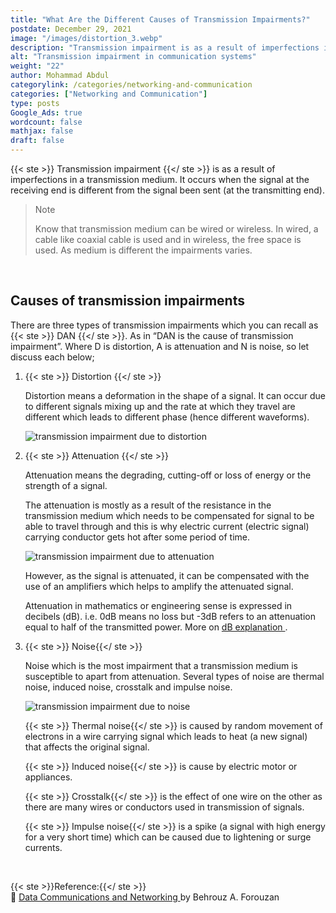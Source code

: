 ```yaml
---
title: "What Are the Different Causes of Transmission Impairments?"
postdate: December 29, 2021
image: "/images/distortion_3.webp"
description: "Transmission impairment is as a result of imperfections in a transmission medium. There are three basic types of impairments which are attenuation, distortion and noise."
alt: "Transmission impairment in communication systems"
weight: "22"
author: Mohammad Abdul
categorylink: /categories/networking-and-communication
categories: ["Networking and Communication"]
type: posts
Google_Ads: true
wordcount: false
mathjax: false
draft: false
---
```


{{< ste >}} Transmission impairment {{</ ste >}} is as a result of imperfections in a transmission medium. It occurs when the signal at the receiving end is different from the signal been sent (at the transmitting end).

<blockquote class="blockquote">
   <p class="little-nugget">Note</p>
   <p class="quote-text">Know that transmission medium can be wired or wireless. In wired, a cable like coaxial cable is used and in wireless, the free space is used. As medium is different the impairments varies.
 </blockquote>
 <br>

## Causes of transmission impairments

There are three types of transmission impairments which you can recall as {{< ste >}} DAN {{</ ste >}}. As in “DAN is the cause of transmission impairment”. Where D is distortion, A is attenuation and N is noise, so let discuss each below;

1. {{< ste >}} Distortion {{</ ste >}}

   Distortion means a deformation in the shape of a signal.
   It can occur due to different signals mixing up and the rate at which they travel are different which leads to different phase (hence different waveforms).

   <img loading="lazy" src="/images/distortion_1.webp" alt="transmission impairment due to distortion">

2. {{< ste >}} Attenuation {{</ ste >}}

   Attenuation means the degrading, cutting-off or loss of energy or the strength of a signal.

   The attenuation is mostly as a result of the resistance in the transmission medium which needs to be compensated for signal to be able to travel through and this is why electric current (electric signal) carrying conductor gets hot after some period of time.

   <img loading="lazy" src="/images/distortion_3.webp" alt="transmission impairment due to attenuation">

   However, as the signal is attenuated, it can be compensated with the use of an amplifiers which helps to amplify the attenuated signal.

   Attenuation in mathematics or engineering sense is expressed in decibels (dB). i.e. 0dB means no loss but -3dB refers to an attenuation equal to half of the transmitted power. More on <a class="links-to-article" href="/electronics/decibel-explained-simply">dB explanation </a>.

3. {{< ste >}} Noise{{</ ste >}}

   Noise which is the most impairment that a transmission medium is susceptible to apart from attenuation. Several types of noise are thermal noise, induced noise, crosstalk and impulse noise.

   <img loading="lazy" src="/images/distortion_2.webp" alt="transmission impairment due to noise">

   {{< ste >}} Thermal noise{{</ ste >}} is caused by random movement of electrons in a wire carrying signal which leads to heat (a new signal) that affects the original signal.

   {{< ste >}} Induced noise{{</ ste >}} is cause by electric motor or appliances.

   {{< ste >}} Crosstalk{{</ ste >}} is the effect of one wire on the other as there are many wires or conductors used in transmission of signals.

   {{< ste >}} Impulse noise{{</ ste >}} is a spike (a signal with high energy for a very short time) which can be caused due to lightening or surge currents.

<br>

{{< ste >}}Reference:{{</ ste >}}
<br>
:book: <a class="links-to-others" href="https://amzn.to/3zgwhJB" target="_blank">Data Communications
and Networking </a>by Behrouz A. Forouzan

<br>
